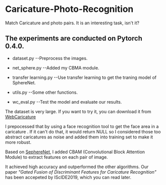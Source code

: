 # Caricature-Photo-Recognition
Match Caricature and photo pairs. It is an interesting task, isn't it?

## The experiments are conducted on Pytorch 0.4.0.

* dataset.py --Preprocess the images. 

* net_sphere.py --Added my CBMA module.

* transfer learning.py --Use transfer learning to get the traning model of SphereNet. 

* utils.py --Some other functions.

* wc_eval.py --Test the model and evaluate our results. 


The dataset is very large. If you want to try it, you can download it from [WebCaricature](https://cs.nju.edu.cn/rl/WebCaricature.htm)


I prepocessed that by using a face recognition tool to get the face area in a caricature . If it can't do that, it would return NULL so I considered those too abstract caricatures as noise and added them into training set to make it more robust. 


Based on [SephereNet](http://www.cvlibs.net/publications/Coors2018ECCV.pdf), I added CBAM (Convolutional Block Attention Module) to extract features on each pair of image.


It achieved high accuracy and outperformed the other algorithms. Our paper *"Gated Fusion of Discriminant Features for Caricature Recognition"* has been accepeted by IScIDE2019, which you can read later. 





